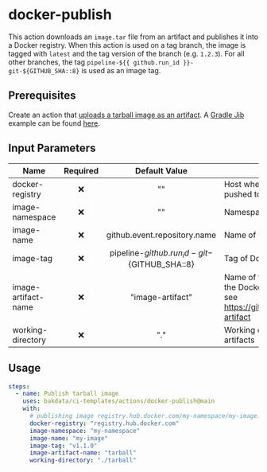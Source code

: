 # docker-publish

This action downloads an `image.tar` file from an artifact and publishes it into a Docker registry. When this action is used on a tag branch, the image is tagged with `latest` and the tag version of the branch (e.g. `1.2.3`). For all other branches, the tag `pipeline-${{ github.run_id }}-git-${GITHUB_SHA::8}` is used as an image tag.

## Prerequisites

Create an action that [uploads a tarball image as an artifact](https://github.com/actions/upload-artifact). A [Gradle Jib](https://github.com/GoogleContainerTools/jib/tree/master/jib-gradle-plugin) example can be found [here](https://github.com/bakdata/ci-templates/tree/main/actions/java-gradle-build-jib).

## Input Parameters

| Name                | Required |                   Default Value                    | Description                                                                                                          |
| ------------------- | :------: | :------------------------------------------------: | -------------------------------------------------------------------------------------------------------------------- |
| docker-registry     |    ❌     |                         ""                         | Host where the image should be pushed to                                                                             |
| image-namespace     |    ❌     |                         ""                         | Namespace of Docker image                                                                                            |
| image-name          |    ❌     |            github.event.repository.name            | Name of Docker image                                                                                                 |
| image-tag           |    ❌     | pipeline-${{ github.run_id }}-git-${GITHUB_SHA::8} | Tag of Docker image                                                                                                  |
| image-artifact-name |    ❌     |                  "image-artifact"                  | Name of the artifact that contains the Docker image.tar file to push, see https://github.com/actions/upload-artifact |
| working-directory   |    ❌     |                        "."                         | Working directory for your Docker artifacts                                                                          |

## Usage

```yaml
steps:
  - name: Publish tarball image
    uses: bakdata/ci-templates/actions/docker-publish@main
    with:
      # publishing image registry.hub.docker.com/my-namespace/my-image:v1.1.0
      docker-registry: "registry.hub.docker.com"
      image-namespace: "my-namespace"
      image-name: "my-image"
      image-tag: "v1.1.0"
      image-artifact-name: "tarball"
      working-directory: "./tarball"
```
